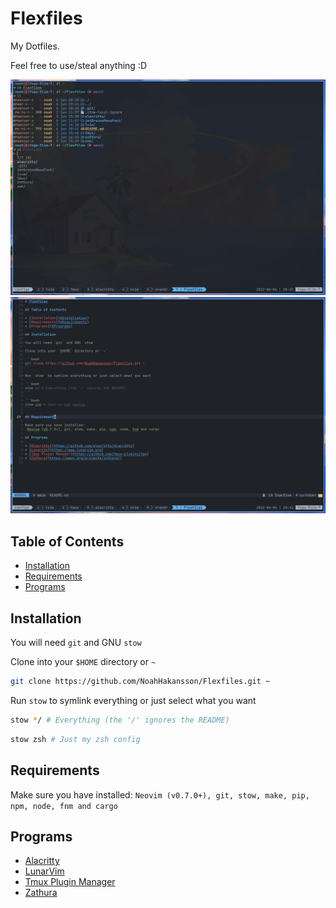 # Flexfiles

My Dotfiles.

Feel free to use/steal anything :D

![Flexfiles image 1](./Flexfiles-1.png)
![Flexfiles image 2](./Flexfiles-2.png)

## Table of Contents

* [Installation](#Installation)
* [Requirements](#Requirements)
* [Programs](#Programs)

## Installation

You will need `git` and GNU `stow`

Clone into your `$HOME` directory or `~`

```bash
git clone https://github.com/NoahHakansson/Flexfiles.git ~
```

Run `stow` to symlink everything or just select what you want

```bash
stow */ # Everything (the '/' ignores the README)
```

```bash
stow zsh # Just my zsh config
```

## Requirements

Make sure you have installed:
`Neovim (v0.7.0+), git, stow, make, pip, npm, node, fnm and cargo`

## Programs

* [Alacritty](https://github.com/alacritty/alacritty)
* [LunarVim](https://www.lunarvim.org)
* [Tmux Plugin Manager](https://github.com/tmux-plugins/tpm)
* [Zathura](https://pwmt.org/projects/zathura/)

